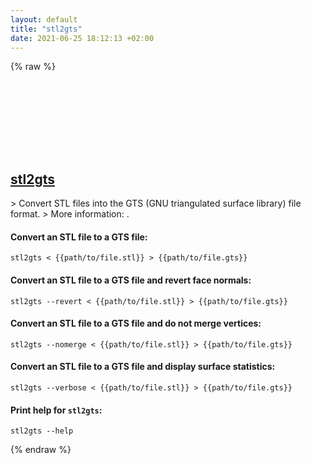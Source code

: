 ```yaml
---
layout: default
title: "stl2gts"
date: 2021-06-25 18:12:13 +02:00
---
```

{% raw %}
<h2 id="stl2gts">
  <a href="/en/common/stl2gts.html">stl2gts</a> <a href="#stl2gts"><svg class="icon">
    <use href="/assets/images/unicode_sprite.svg#link" />
  </svg></a>
</h2>
> Convert STL files into the GTS (GNU triangulated surface library) file format.
> More information: <https://manned.org/stl2gts>.

#### Convert an STL file to a GTS file:
```shell
stl2gts < {{path/to/file.stl}} > {{path/to/file.gts}}
```
#### Convert an STL file to a GTS file and revert face normals:
```shell
stl2gts --revert < {{path/to/file.stl}} > {{path/to/file.gts}}
```
#### Convert an STL file to a GTS file and do not merge vertices:
```shell
stl2gts --nomerge < {{path/to/file.stl}} > {{path/to/file.gts}}
```
#### Convert an STL file to a GTS file and display surface statistics:
```shell
stl2gts --verbose < {{path/to/file.stl}} > {{path/to/file.gts}}
```
#### Print help for `stl2gts`:
```shell
stl2gts --help
```
{% endraw %}